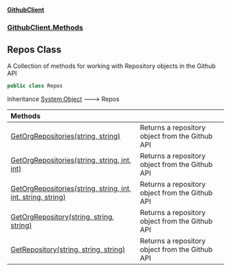#### [GithubClient](index 'index')
### [GithubClient.Methods](GithubClient.Methods 'GithubClient.Methods')

## Repos Class

A Collection of methods for working with Repository objects in the Github API

```csharp
public class Repos
```

Inheritance [System.Object](https://docs.microsoft.com/en-us/dotnet/api/System.Object 'System.Object') &#129106; Repos

| Methods | |
| :--- | :--- |
| [GetOrgRepositories(string, string)](GithubClient.Methods.Repos.GetOrgRepositories(string,string) 'GithubClient.Methods.Repos.GetOrgRepositories(string, string)') | Returns a repository object from the Github API |
| [GetOrgRepositories(string, string, int, int)](GithubClient.Methods.Repos.GetOrgRepositories(string,string,int,int) 'GithubClient.Methods.Repos.GetOrgRepositories(string, string, int, int)') | Returns a repository object from the Github API |
| [GetOrgRepositories(string, string, int, int, string, string)](GithubClient.Methods.Repos.GetOrgRepositories(string,string,int,int,string,string) 'GithubClient.Methods.Repos.GetOrgRepositories(string, string, int, int, string, string)') | Returns a repository object from the Github API |
| [GetOrgRepository(string, string, string)](GithubClient.Methods.Repos.GetOrgRepository(string,string,string) 'GithubClient.Methods.Repos.GetOrgRepository(string, string, string)') | Returns a repository object from the Github API |
| [GetRepository(string, string, string)](GithubClient.Methods.Repos.GetRepository(string,string,string) 'GithubClient.Methods.Repos.GetRepository(string, string, string)') | Returns a repository object from the Github API |
